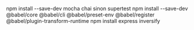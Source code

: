 npm install --save-dev mocha chai sinon supertest
npm install --save-dev @babel/core @babel/cli @babel/preset-env @babel/register @babel/plugin-transform-runtime
npm install express inversify